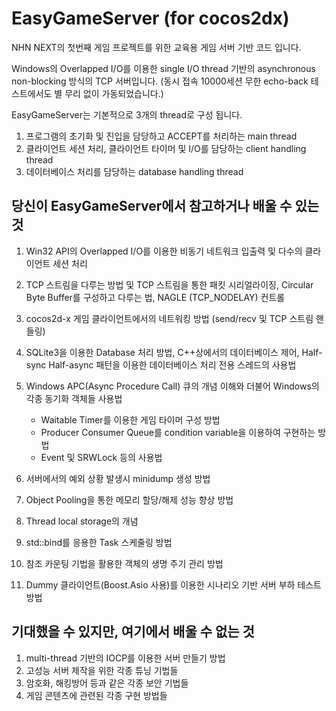 EasyGameServer (for cocos2dx)
==============

NHN NEXT의 첫번째 게임 프로젝트를 위한 교육용 게임 서버 기반 코드 입니다.

Windows의 Overlapped I/O를 이용한 single I/O thread 기반의 asynchronous non-blocking 방식의 TCP 서버입니다.
(동시 접속 10000세션 무한 echo-back 테스트에서도 별 무리 없이 가동되었습니다.)

EasyGameServer는 기본적으로 3개의 thread로 구성 됩니다. 

1. 프로그램의 초기화 및 진입을 담당하고 ACCEPT를 처리하는 main thread
2. 클라이언트 세션 처리, 클라이언트 타이머 및 I/O를 담당하는 client handling thread 
3. 데이터베이스 처리를 담당하는 database handling thread

## 당신이 EasyGameServer에서 참고하거나 배울 수 있는 것

1. Win32 API의 Overlapped I/O를 이용한 비동기 네트워크 입출력 및 다수의 클라이언트 세션 처리

2. TCP 스트림을 다루는 방법 및 TCP 스트림을 통한 패킷 시리얼라이징,
   Circular Byte Buffer를 구성하고 다루는 법,
   NAGLE (TCP_NODELAY) 컨트롤 
   
3. cocos2d-x 게임 클라이언트에서의 네트워킹 방법 (send/recv 및 TCP 스트림 핸들링)

4. SQLite3을 이용한 Database 처리 방법,
   C++상에서의 데이터베이스 제어,
   Half-sync Half-async 패턴을 이용한 데이터베이스 처리 전용 스레드의 사용법
   
5. Windows APC(Async Procedure Call) 큐의 개념 이해와 더불어 Windows의 각종 동기화 객체들 사용법
   - Waitable Timer를 이용한 게임 타이머 구성 방법
   - Producer Consumer Queue를 condition variable을 이용하여 구현하는 방법
   - Event 및 SRWLock 등의 사용법

6. 서버에서의 예외 상황 발생시 minidump 생성 방법

7. Object Pooling을 통한 메모리 할당/해제 성능 향상 방법

8. Thread local storage의 개념

9. std::bind를 응용한 Task 스케줄링 방법 

10. 참조 카운팅 기법을 활용한 객체의 생명 주기 관리 방법

11. Dummy 클라이언트(Boost.Asio 사용)를 이용한 시나리오 기반 서버 부하 테스트 방법

## 기대했을 수 있지만, 여기에서 배울 수 없는 것

1. multi-thread 기반의 IOCP를 이용한 서버 만들기 방법
2. 고성능 서버 제작을 위한 각종 튜닝 기법들
3. 암호화, 해킹방어 등과 같은 각종 보안 기법들
4. 게임 콘텐츠에 관련된 각종 구현 방법들

